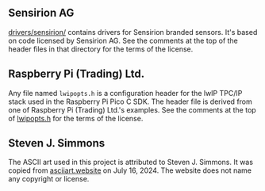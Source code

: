 ## Sensirion AG
[drivers/sensirion/][1] contains drivers for Sensirion branded sensors.  It's
based on code licensed by Sensirion AG.  See the comments at the top of
the header files in that directory for the terms of the license.

## Raspberry Pi (Trading) Ltd.
Any file named `lwipopts.h` is a configuration header for the lwIP TPC/IP stack
used in the Raspberry Pi Pico C SDK.  The header file is derived from one of
Raspberry Pi (Trading) Ltd.'s examples.  See the comments at the top of
[lwipopts.h][2] for the terms of the license.

## Steven J. Simmons
The ASCII art used in this project is attributed to Steven J. Simmons. It was
copied from [asciiart.website][3] on July 16, 2024.  The website does not name
any copyright or license.

[1]: include/picoro/drivers/sensirion
[2]: examples/co2-server/lwipopts/lwipopts.h
[3]: https://asciiart.website/index.php?art=anime%20and%20manga/dragon%20ball
